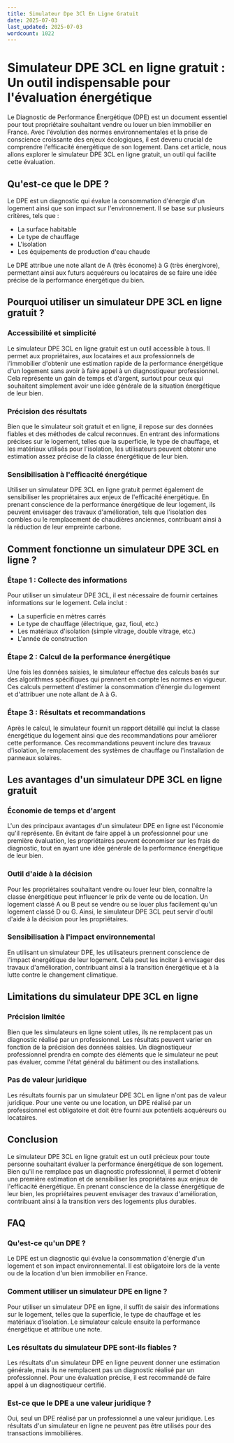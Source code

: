```yaml
---
title: Simulateur Dpe 3Cl En Ligne Gratuit
date: 2025-07-03
last_updated: 2025-07-03
wordcount: 1022
---
```


# Simulateur DPE 3CL en ligne gratuit : Un outil indispensable pour l'évaluation énergétique

Le Diagnostic de Performance Énergétique (DPE) est un document essentiel pour tout propriétaire souhaitant vendre ou louer un bien immobilier en France. Avec l'évolution des normes environnementales et la prise de conscience croissante des enjeux écologiques, il est devenu crucial de comprendre l'efficacité énergétique de son logement. Dans cet article, nous allons explorer le simulateur DPE 3CL en ligne gratuit, un outil qui facilite cette évaluation.

## Qu'est-ce que le DPE ?

Le DPE est un diagnostic qui évalue la consommation d'énergie d'un logement ainsi que son impact sur l'environnement. Il se base sur plusieurs critères, tels que :

- La surface habitable
- Le type de chauffage
- L'isolation
- Les équipements de production d'eau chaude

Le DPE attribue une note allant de A (très économe) à G (très énergivore), permettant ainsi aux futurs acquéreurs ou locataires de se faire une idée précise de la performance énergétique du bien.

## Pourquoi utiliser un simulateur DPE 3CL en ligne gratuit ?

### Accessibilité et simplicité

Le simulateur DPE 3CL en ligne gratuit est un outil accessible à tous. Il permet aux propriétaires, aux locataires et aux professionnels de l'immobilier d'obtenir une estimation rapide de la performance énergétique d'un logement sans avoir à faire appel à un diagnostiqueur professionnel. Cela représente un gain de temps et d'argent, surtout pour ceux qui souhaitent simplement avoir une idée générale de la situation énergétique de leur bien.

### Précision des résultats

Bien que le simulateur soit gratuit et en ligne, il repose sur des données fiables et des méthodes de calcul reconnues. En entrant des informations précises sur le logement, telles que la superficie, le type de chauffage, et les matériaux utilisés pour l'isolation, les utilisateurs peuvent obtenir une estimation assez précise de la classe énergétique de leur bien.

### Sensibilisation à l'efficacité énergétique

Utiliser un simulateur DPE 3CL en ligne gratuit permet également de sensibiliser les propriétaires aux enjeux de l'efficacité énergétique. En prenant conscience de la performance énergétique de leur logement, ils peuvent envisager des travaux d'amélioration, tels que l'isolation des combles ou le remplacement de chaudières anciennes, contribuant ainsi à la réduction de leur empreinte carbone.

## Comment fonctionne un simulateur DPE 3CL en ligne ?

### Étape 1 : Collecte des informations

Pour utiliser un simulateur DPE 3CL, il est nécessaire de fournir certaines informations sur le logement. Cela inclut :

- La superficie en mètres carrés
- Le type de chauffage (électrique, gaz, fioul, etc.)
- Les matériaux d'isolation (simple vitrage, double vitrage, etc.)
- L'année de construction

### Étape 2 : Calcul de la performance énergétique

Une fois les données saisies, le simulateur effectue des calculs basés sur des algorithmes spécifiques qui prennent en compte les normes en vigueur. Ces calculs permettent d'estimer la consommation d'énergie du logement et d'attribuer une note allant de A à G.

### Étape 3 : Résultats et recommandations

Après le calcul, le simulateur fournit un rapport détaillé qui inclut la classe énergétique du logement ainsi que des recommandations pour améliorer cette performance. Ces recommandations peuvent inclure des travaux d'isolation, le remplacement des systèmes de chauffage ou l'installation de panneaux solaires.

## Les avantages d'un simulateur DPE 3CL en ligne gratuit

### Économie de temps et d'argent

L'un des principaux avantages d'un simulateur DPE en ligne est l'économie qu'il représente. En évitant de faire appel à un professionnel pour une première évaluation, les propriétaires peuvent économiser sur les frais de diagnostic, tout en ayant une idée générale de la performance énergétique de leur bien.

### Outil d'aide à la décision

Pour les propriétaires souhaitant vendre ou louer leur bien, connaître la classe énergétique peut influencer le prix de vente ou de location. Un logement classé A ou B peut se vendre ou se louer plus facilement qu'un logement classé D ou G. Ainsi, le simulateur DPE 3CL peut servir d'outil d'aide à la décision pour les propriétaires.

### Sensibilisation à l'impact environnemental

En utilisant un simulateur DPE, les utilisateurs prennent conscience de l'impact énergétique de leur logement. Cela peut les inciter à envisager des travaux d'amélioration, contribuant ainsi à la transition énergétique et à la lutte contre le changement climatique.

## Limitations du simulateur DPE 3CL en ligne

### Précision limitée

Bien que les simulateurs en ligne soient utiles, ils ne remplacent pas un diagnostic réalisé par un professionnel. Les résultats peuvent varier en fonction de la précision des données saisies. Un diagnostiqueur professionnel prendra en compte des éléments que le simulateur ne peut pas évaluer, comme l'état général du bâtiment ou des installations.

### Pas de valeur juridique

Les résultats fournis par un simulateur DPE 3CL en ligne n'ont pas de valeur juridique. Pour une vente ou une location, un DPE réalisé par un professionnel est obligatoire et doit être fourni aux potentiels acquéreurs ou locataires.

## Conclusion

Le simulateur DPE 3CL en ligne gratuit est un outil précieux pour toute personne souhaitant évaluer la performance énergétique de son logement. Bien qu'il ne remplace pas un diagnostic professionnel, il permet d'obtenir une première estimation et de sensibiliser les propriétaires aux enjeux de l'efficacité énergétique. En prenant conscience de la classe énergétique de leur bien, les propriétaires peuvent envisager des travaux d'amélioration, contribuant ainsi à la transition vers des logements plus durables.

## FAQ

### Qu'est-ce qu'un DPE ?

Le DPE est un diagnostic qui évalue la consommation d'énergie d'un logement et son impact environnemental. Il est obligatoire lors de la vente ou de la location d'un bien immobilier en France.

### Comment utiliser un simulateur DPE en ligne ?

Pour utiliser un simulateur DPE en ligne, il suffit de saisir des informations sur le logement, telles que la superficie, le type de chauffage et les matériaux d'isolation. Le simulateur calcule ensuite la performance énergétique et attribue une note.

### Les résultats du simulateur DPE sont-ils fiables ?

Les résultats d'un simulateur DPE en ligne peuvent donner une estimation générale, mais ils ne remplacent pas un diagnostic réalisé par un professionnel. Pour une évaluation précise, il est recommandé de faire appel à un diagnostiqueur certifié.

### Est-ce que le DPE a une valeur juridique ?

Oui, seul un DPE réalisé par un professionnel a une valeur juridique. Les résultats d'un simulateur en ligne ne peuvent pas être utilisés pour des transactions immobilières.